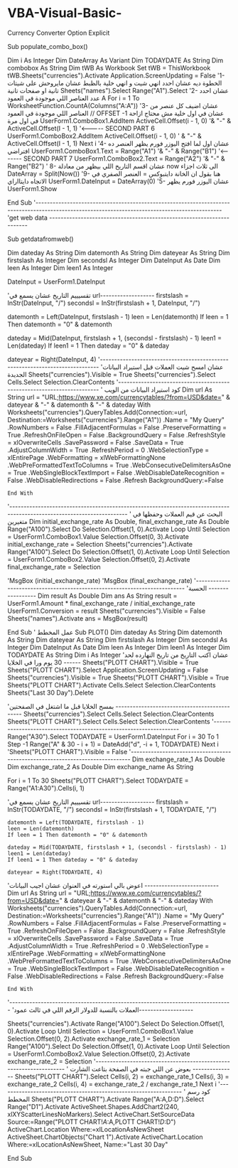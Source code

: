 # VBA-Visual-Basic-
Currency Converter
Option Explicit

Sub populate_combo_box()

Dim i As Integer
Dim DateArray As Variant
Dim TODAYDATE As String
Dim combobox As String
Dim tWB As Workbook
Set tWB = ThisWorkbook
tWB.Sheets("currencies").Activate
Application.ScreenUpdating = False
'1-الخطوة ديه عشان احدد انهي شيت و انهي خلية بالظبط عشان مايروحش على شيتات تانية او صفحات تانية
Sheets("names").Select
Range("A1").Select
'2- عشان احدد عدد العناصر اللي موجودة في العمود A
For i = 1 To WorksheetFunction.CountA(Columns("A:A"))
    '3- عشان اضيف كل عنصر من العناصر اللي موجودة في العمود // OFFSET -1 عشان في اول خلية مش محتاج ازاحة في اول مرة
    UserForm1.ComboBox1.AddItem ActiveCell.Offset(i - 1, 0) '& "-" & ActiveCell.Offset(I - 1, 1) '<----- SECOND PART 6
    UserForm1.ComboBox2.AddItem ActiveCell.Offset(i - 1, 0) ' & "-" & ActiveCell.Offset(I - 1, 1)
Next i
'4- عشان اول لما افتح اليوزر فورم يظهر العنصر ده افتراضي
UserForm1.ComboBox1.Text = Range("A1") '& "-" & Range("B1") '<------- SECOND PART 7
UserForm1.ComboBox2.Text = Range("A2") '& "-" & Range("B2")
 ' 8- عشان اقسم التاريخ اللي بيظهر من معادلة now الى ثلاث اجزاء
DateArray = Split(Now())
'9-  هنا بقول ان الخانة دايتبوكس = العنصر الصفري في الاتجاه دايتااراي
UserForm1.DateInput = DateArray(0)
'5- عشان اليوزر فورم يظهر
UserForm1.Show





End Sub
'-----------------------------------------------------------------------------------------------------------------------------------------------
'get web data ----------------------------------------------------------------------

Sub getdatafromweb()


Dim dateday As String
Dim datemonth As String
Dim dateyear As String
Dim firstslash As Integer
Dim secondsl As Integer
Dim DateInput As Date
Dim leen As Integer
Dim leen1 As Integer

DateInput = UserForm1.DateInput

'تقسيييم التاريخ عشان يسمع في url-------------------
firstslash = InStr(DateInput, "/")
secondsl = InStr(firstslash + 1, DateInput, "/")

datemonth = Left(DateInput, firstslash - 1)
leen = Len(datemonth)
If leen = 1 Then datemonth = "0" & datemonth

dateday = Mid(DateInput, firstslash + 1, (secondsl - firstslash) - 1)
leen1 = Len(dateday)
If leen1 = 1 Then dateday = "0" & dateday

dateyear = Right(DateInput, 4)
'-----------------------------------------------------------------------------
'عشان امسح شيت العملات قبل استيراد البيانات الجديدة
Sheets("currencies").Visible = True
Sheets("currencies").Select
Cells.Select
Selection.ClearContents
'-----------------------------------------------------------------------
' كود استيراد البيانات من الويب
Dim url As String
    url = "URL;https://www.xe.com/currencytables/?from=USD&date=" & dateyear & "-" & datemonth & "-" & dateday
    With Worksheets("currencies").QueryTables.Add(Connection:=url, Destination:=Worksheets("currencies").Range("A1"))
        .Name = "My Query"
        .RowNumbers = False
        .FillAdjacentFormulas = False
        .PreserveFormatting = True
        .RefreshOnFileOpen = False
        .BackgroundQuery = False
        .RefreshStyle = xlOverwriteCells
        .SavePassword = False
        .SaveData = True
        .AdjustColumnWidth = True
        .RefreshPeriod = 0
        .WebSelectionType = xlEntirePage
        .WebFormatting = xlWebFormattingNone
        .WebPreFormattedTextToColumns = True
        .WebConsecutiveDelimitersAsOne = True
        .WebSingleBlockTextImport = False
        .WebDisableDateRecognition = False
        .WebDisableRedirections = False
        .Refresh BackgroundQuery:=False

    End With
'-----------------------------------------------------------------------------------------------------------------------
' البحث عن قيم العملات وحفظها في متغيرين
Dim initial_exchange_rate As Double, final_exchange_rate As Double
Range("A100").Select
Do
    Selection.Offset(1, 0).Activate
Loop Until Selection = UserForm1.ComboBox1.Value
Selection.Offset(0, 3).Activate
initial_exchange_rate = Selection
Sheets("currencies").Activate
Range("A100").Select
Do
    Selection.Offset(1, 0).Activate
Loop Until Selection = UserForm1.ComboBox2.Value
Selection.Offset(0, 2).Activate
final_exchange_rate = Selection

'MsgBox (initial_exchange_rate)
'MsgBox (final_exchange_rate)
'--------------------------------------------------------------------------
'الحسبة -----------------
Dim result As Double
Dim ans As String
result = UserForm1.Amount * final_exchange_rate / initial_exchange_rate
UserForm1.Conversion = result
Sheets("currencies").Visible = False
Sheets("names").Activate
ans = MsgBox(result)

End Sub
' عمل المخطط
Sub PLOT()
Dim dateday As String
Dim datemonth As String
Dim dateyear As String
Dim firstslash As Integer
Dim secondsl As Integer
Dim DateInput As Date
Dim leen As Integer
Dim leen1 As Integer
Dim TODAYDATE As String
Dim i As Integer
'عشان اكتب التاريخ من تاريخ النهارده لحد 30 يوم ورا في الخلايا ------
Sheets("PLOTT CHART").Visible = True
Sheets("PLOTT CHART").Select
Application.ScreenUpdating = False
Sheets("currencies").Visible = True
Sheets("PLOTT CHART").Visible = True
Sheets("PLOTT CHART").Activate
Cells.Select
Selection.ClearContents
Sheets("Last 30 Day").Delete


'بمسح الخلايا قبل ما اشتغل في الصفحتين ---------------------------------------------
Sheets("currencies").Select
Cells.Select
Selection.ClearContents
Sheets("PLOTT CHART").Select
Cells.Select
Selection.ClearContents
'------------------------------------------------------------------
Range("A30").Select
TODAYDATE = UserForm1.DateInput
For i = 30 To 1 Step -1
    Range("A" & 30 - i + 1) = DateAdd("d", -i + 1, TODAYDATE)
Next i
'Sheets("PLOTT CHART").Visible = False
'------------------------------------------------------------------------------
Dim exchange_rate_1 As Double
Dim exchange_rate_2 As Double
Dim exchange_name As String

For i = 1 To 30
    Sheets("PLOTT CHART").Select
    TODAYDATE = Range("A1:A30").Cells(i, 1)
    
'تقسيييم التاريخ عشان يسمع في url-------------------
    firstslash = InStr(TODAYDATE, "/")
    secondsl = InStr(firstslash + 1, TODAYDATE, "/")

    datemonth = Left(TODAYDATE, firstslash - 1)
    leen = Len(datemonth)
    If leen = 1 Then datemonth = "0" & datemonth

    dateday = Mid(TODAYDATE, firstslash + 1, (secondsl - firstslash) - 1)
    leen1 = Len(dateday)
    If leen1 = 1 Then dateday = "0" & dateday

    dateyear = Right(TODAYDATE, 4)
'اعوض بالي استورته في العنوان عشان اجيب البيانات --------------------------
    Dim url As String
    url = "URL;https://www.xe.com/currencytables/?from=USD&date=" & dateyear & "-" & datemonth & "-" & dateday
    With Worksheets("currencies").QueryTables.Add(Connection:=url, Destination:=Worksheets("currencies").Range("A1"))
        .Name = "My Query"
        .RowNumbers = False
        .FillAdjacentFormulas = False
        .PreserveFormatting = True
        .RefreshOnFileOpen = False
        .BackgroundQuery = False
        .RefreshStyle = xlOverwriteCells
        .SavePassword = False
        .SaveData = True
        .AdjustColumnWidth = True
        .RefreshPeriod = 0
        .WebSelectionType = xlEntirePage
        .WebFormatting = xlWebFormattingNone
        .WebPreFormattedTextToColumns = True
        .WebConsecutiveDelimitersAsOne = True
        .WebSingleBlockTextImport = False
        .WebDisableDateRecognition = False
        .WebDisableRedirections = False
        .Refresh BackgroundQuery:=False

    End With
'------------------------------------------------------------------------------
'العملات بالنسبة للدولار الرقم اللي في ثالث عمود-------------------

Sheets("currencies").Activate
Range("A100").Select
Do
    Selection.Offset(1, 0).Activate
Loop Until Selection = UserForm1.ComboBox1.Value
Selection.Offset(0, 2).Activate
exchange_rate_1 = Selection
Range("A100").Select
Do
    Selection.Offset(1, 0).Activate
Loop Until Selection = UserForm1.ComboBox2.Value
Selection.Offset(0, 2).Activate
exchange_rate_2 = Selection
'-------------------------------------------------------------------
' بعوض عن اللي جبته في الصفحة بتاعت الشارت ---------------
 Sheets("PLOTT CHART").Select
    Cells(i, 2) = exchange_rate_1
    Cells(i, 3) = exchange_rate_2
    Cells(i, 4) = exchange_rate_2 / exchange_rate_1
Next i
'----------------------------------------------------------------
' كود رسم المخطط
Sheets("PLOTT CHART").Activate
Range("A:A,D:D").Select
    Range("D1").Activate
    ActiveSheet.Shapes.AddChart2(240, xlXYScatterLinesNoMarkers).Select
    ActiveChart.SetSourceData Source:=Range("PLOTT CHART!$A:$A,PLOTT CHART!$D:$D")
    ActiveChart.Location Where:=xlLocationAsNewSheet
     ActiveSheet.ChartObjects("Chart 1").Activate
    ActiveChart.Location Where:=xlLocationAsNewSheet, Name:="Last 30 Day"
    
End Sub

